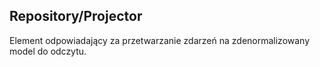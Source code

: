 ## Repository/Projector

Element odpowiadający za przetwarzanie zdarzeń na zdenormalizowany model do odczytu.
